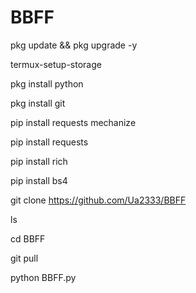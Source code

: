 # BBFF
pkg update && pkg upgrade -y

termux-setup-storage

pkg install python

pkg install git

pip install requests mechanize





pip install requests

pip install rich

pip install bs4



git clone https://github.com/Ua2333/BBFF

ls

cd BBFF

git pull


python BBFF.py
